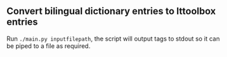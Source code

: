 Convert bilingual dictionary entries to lttoolbox entries
---------------------------------------------------------

Run `./main.py inputfilepath`, the script will output tags to stdout so it can be piped to a file as required.